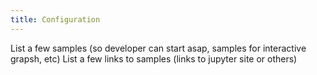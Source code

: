```yaml
---
title: Configuration
---
```


List a few samples (so developer can start asap, samples for interactive grapsh, etc)
List a few links to samples (links to jupyter site or others)